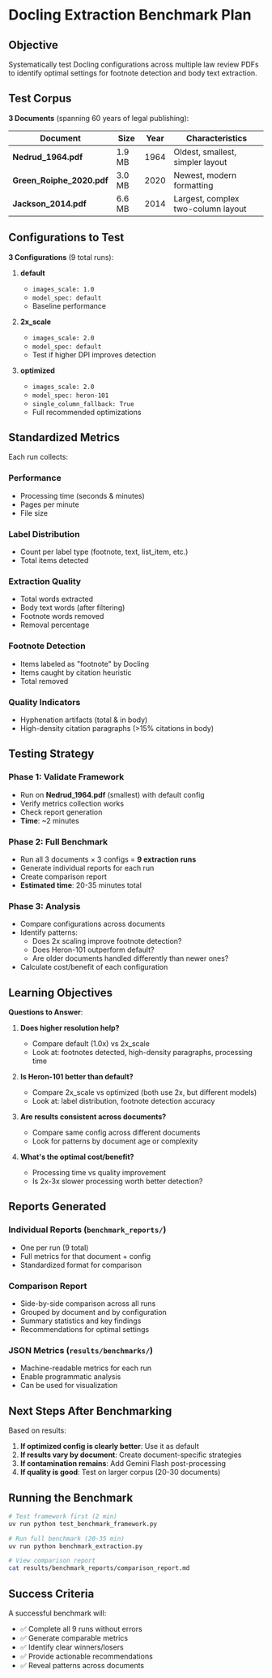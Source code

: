 # Docling Extraction Benchmark Plan

## Objective

Systematically test Docling configurations across multiple law review PDFs to identify optimal settings for footnote detection and body text extraction.

## Test Corpus

**3 Documents** (spanning 60 years of legal publishing):

| Document | Size | Year | Characteristics |
|----------|------|------|-----------------|
| **Nedrud_1964.pdf** | 1.9 MB | 1964 | Oldest, smallest, simpler layout |
| **Green_Roiphe_2020.pdf** | 3.0 MB | 2020 | Newest, modern formatting |
| **Jackson_2014.pdf** | 6.6 MB | 2014 | Largest, complex two-column layout |

## Configurations to Test

**3 Configurations** (9 total runs):

1. **default**
   - `images_scale: 1.0`
   - `model_spec: default`
   - Baseline performance

2. **2x_scale**
   - `images_scale: 2.0`
   - `model_spec: default`
   - Test if higher DPI improves detection

3. **optimized**
   - `images_scale: 2.0`
   - `model_spec: heron-101`
   - `single_column_fallback: True`
   - Full recommended optimizations

## Standardized Metrics

Each run collects:

### Performance
- Processing time (seconds & minutes)
- Pages per minute
- File size

### Label Distribution
- Count per label type (footnote, text, list_item, etc.)
- Total items detected

### Extraction Quality
- Total words extracted
- Body text words (after filtering)
- Footnote words removed
- Removal percentage

### Footnote Detection
- Items labeled as "footnote" by Docling
- Items caught by citation heuristic
- Total removed

### Quality Indicators
- Hyphenation artifacts (total & in body)
- High-density citation paragraphs (>15% citations in body)

## Testing Strategy

### Phase 1: Validate Framework
- Run on **Nedrud_1964.pdf** (smallest) with default config
- Verify metrics collection works
- Check report generation
- **Time**: ~2 minutes

### Phase 2: Full Benchmark
- Run all 3 documents × 3 configs = **9 extraction runs**
- Generate individual reports for each run
- Create comparison report
- **Estimated time**: 20-35 minutes total

### Phase 3: Analysis
- Compare configurations across documents
- Identify patterns:
  - Does 2x scaling improve footnote detection?
  - Does Heron-101 outperform default?
  - Are older documents handled differently than newer ones?
- Calculate cost/benefit of each configuration

## Learning Objectives

**Questions to Answer**:

1. **Does higher resolution help?**
   - Compare default (1.0x) vs 2x_scale
   - Look at: footnotes detected, high-density paragraphs, processing time

2. **Is Heron-101 better than default?**
   - Compare 2x_scale vs optimized (both use 2x, but different models)
   - Look at: label distribution, footnote detection accuracy

3. **Are results consistent across documents?**
   - Compare same config across different documents
   - Look for patterns by document age or complexity

4. **What's the optimal cost/benefit?**
   - Processing time vs quality improvement
   - Is 2x-3x slower processing worth better detection?

## Reports Generated

### Individual Reports (`benchmark_reports/`)
- One per run (9 total)
- Full metrics for that document + config
- Standardized format for comparison

### Comparison Report
- Side-by-side comparison across all runs
- Grouped by document and by configuration
- Summary statistics and key findings
- Recommendations for optimal settings

### JSON Metrics (`results/benchmarks/`)
- Machine-readable metrics for each run
- Enable programmatic analysis
- Can be used for visualization

## Next Steps After Benchmarking

Based on results:
1. **If optimized config is clearly better**: Use it as default
2. **If results vary by document**: Create document-specific strategies
3. **If contamination remains**: Add Gemini Flash post-processing
4. **If quality is good**: Test on larger corpus (20-30 documents)

## Running the Benchmark

```bash
# Test framework first (2 min)
uv run python test_benchmark_framework.py

# Run full benchmark (20-35 min)
uv run python benchmark_extraction.py

# View comparison report
cat results/benchmark_reports/comparison_report.md
```

## Success Criteria

A successful benchmark will:
- ✅ Complete all 9 runs without errors
- ✅ Generate comparable metrics
- ✅ Identify clear winners/losers
- ✅ Provide actionable recommendations
- ✅ Reveal patterns across documents
